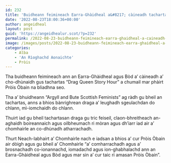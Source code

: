 ```yaml
---
id: 232
title: 'Buidheann feimineach Earra-Ghàidheal a&#8217; càineadh tachartas draga Pròis Òbain'
date: '2022-08-23T18:00:36+00:00'
author: angeidheal
layout: post
guid: 'https://angeidhealur.scot/?p=232'
permalink: /2022-08-23-buidheann-feimineach-earra-ghaidheal-a-caineadh-tachartas-draga-prois-obain/
image: /images/posts/2022-08-23-buidheann-feimineach-earra-ghaidheal-a-caineadh-tachartas-draga-prois-obain.webp
categories:
    - Alba
    - 'An Rìoghachd Aonaichte'
    - Pròis
---
```


Tha buidheann feimineach ann an Earra-Ghàidheal agus Bòd a’ càineadh a’ cho-dhùnaidh gus tachartas “Drag Queen Story Hour” a chumail mar phàirt Pròis Òbain na bliadhna seo.

Tha a’ bhuidheann “Argyll and Bute Scottish Feminists” ag ràdh gu bheil an tachartas, anns a bhios bànrighrean draga a’ leughadh sgeulachdan do chlann, mì-iomchaidh do chlann.

Thuirt iad gu bheil tachartasan draga gu tric feiseil, claon-bhreitheach an-aghaidh boireannaich agus oilbheumach ri mòran agus dh’iarr iad air a’ chomhairle an co-dhùnadh atharrachadh.

Thurt Neach-labhairt a’ Chomhairle nach e iadsan a bhios a’ cur Pròis Òbain air dòigh agus gu bheil a’ Chomhairle “a’ comharrachadh agus a’ brosnachadh co-ionannachd, iomadachd agus ion-ghabhalachd ann an Earra-Ghàidheal agus Bòd agus mar sin a’ cur taic ri amasan Pròis Òbain”.
